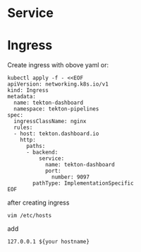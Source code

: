 # Service

# Ingress
Create ingress with obove yaml or:
```
kubectl apply -f - <<EOF
apiVersion: networking.k8s.io/v1
kind: Ingress
metadata:
  name: tekton-dashboard
  namespace: tekton-pipelines
spec:
  ingressClassName: nginx
  rules:
  - host: tekton.dashboard.io
    http:
      paths:
      - backend:
          service:
            name: tekton-dashboard
            port:
              number: 9097
        pathType: ImplementationSpecific
EOF
```
after creating ingress
```
vim /etc/hosts
```
add
```
127.0.0.1 ${your hostname}
```

